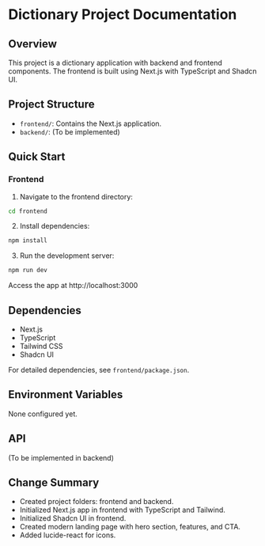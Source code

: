 # Dictionary Project Documentation

## Overview
This project is a dictionary application with backend and frontend components. The frontend is built using Next.js with TypeScript and Shadcn UI.

## Project Structure
- `frontend/`: Contains the Next.js application.
- `backend/`: (To be implemented)

## Quick Start
### Frontend
1. Navigate to the frontend directory:
```bash
cd frontend
```
2. Install dependencies:
```bash
npm install
```
3. Run the development server:
```bash
npm run dev
```

Access the app at http://localhost:3000

## Dependencies
- Next.js
- TypeScript
- Tailwind CSS
- Shadcn UI

For detailed dependencies, see `frontend/package.json`.

## Environment Variables
None configured yet.

## API
(To be implemented in backend)

## Change Summary
- Created project folders: frontend and backend.
- Initialized Next.js app in frontend with TypeScript and Tailwind.
- Initialized Shadcn UI in frontend.
- Created modern landing page with hero section, features, and CTA.
- Added lucide-react for icons.